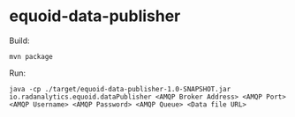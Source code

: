 # equoid-data-publisher

Build:

`mvn package`

Run:

`java -cp ./target/equoid-data-publisher-1.0-SNAPSHOT.jar io.radanalytics.equoid.dataPublisher <AMQP Broker Address> <AMQP Port> <AMQP Username> <AMQP Password> <AMQP Queue> <Data file URL>`


